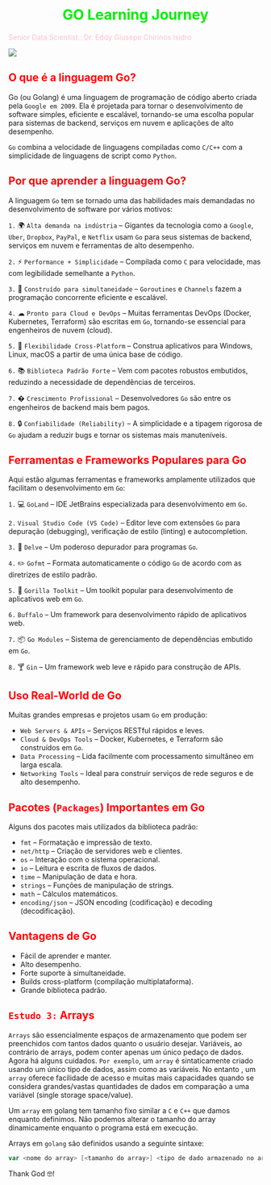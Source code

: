 # <h1 align="center"><font color="gree">GO Learning Journey</font></h1>

<font color="pink">Senior Data Scientist.: Dr. Eddy Giusepe Chirinos Isidro</font>

![](https://media.licdn.com/dms/image/v2/D4E12AQE3Wn1rrgc1_Q/article-cover_image-shrink_720_1280/B4EZiR1Z_VGcAI-/0/1754793361707?e=1761177600&v=beta&t=vCMchpvmDas0dIajhJy4xvFPigR8LLLODUb4LM2dO-w)


## <font color="red">O que é a linguagem Go?</font>

Go (ou Golang) é uma linguagem de programação de código aberto criada pela ``Google em 2009``. Ela é projetada para tornar o desenvolvimento de software simples, eficiente e escalável, tornando-se uma escolha popular para sistemas de backend, serviços em nuvem e aplicações de alto desempenho.

``Go`` combina a velocidade de linguagens compiladas como ``C/C++`` com a simplicidade de linguagens de script como ``Python``.

## <font color="red">Por que aprender a linguagem Go?</font>

A linguagem ``Go`` tem se tornado uma das habilidades mais demandadas no desenvolvimento de software por vários motivos:

``1.`` 🌍 ``Alta demanda na indústria`` – Gigantes da tecnologia como a ``Google``, ``Uber``, ``Dropbox``, ``PayPal``, e ``Netflix`` usam ``Go`` para seus sistemas de backend, serviços em nuvem e ferramentas de alto desempenho.

``2.`` ⚡ ``Performance + Simplicidade`` – Compilada como ``C`` para velocidade, mas com legibilidade semelhante a ``Python``.

``3.`` 🔄 ``Construído para simultaneidade`` – ``Goroutines`` e ``Channels`` fazem a programação concorrente eficiente e escalável.

``4.`` ☁ ``Pronto para Cloud e DevOps`` – Muitas ferramentas DevOps (Docker, Kubernetes, Terraform) são escritas em ``Go``, tornando-se essencial para engenheiros de nuvem (cloud).

``5.`` 🧩 ``Flexibilidade Cross-Platform`` – Construa aplicativos para Windows, Linux, macOS a partir de uma única base de código.

``6.`` 📚 ``Biblioteca Padrão Forte`` – Vem com pacotes robustos embutidos, reduzindo a necessidade de dependências de terceiros.

``7.`` � ``Crescimento Profissional`` – Desenvolvedores ``Go`` são entre os engenheiros de backend mais bem pagos.

``8.`` 🔒 ``Confiabilidade (Reliability)`` – A simplicidade e a tipagem rigorosa de ``Go`` ajudam a reduzir bugs e tornar os sistemas mais manuteníveis.

## <font color="red">Ferramentas e Frameworks Populares para Go</font>

Aqui estão algumas ferramentas e frameworks amplamente utilizados que facilitam o desenvolvimento em ``Go``:

``1.`` 💻 ``GoLand`` – IDE JetBrains especializada para desenvolvimento em ``Go``.

``2.`` ``Visual Studio Code (VS Code)`` – Editor leve com extensões ``Go`` para depuração (debugging), verificação de estilo (linting) e autocompletion.

``3.`` 🐞 ``Delve`` – Um poderoso depurador para programas ``Go``.

``4.`` ✏️ ``Gofmt`` – Formata automaticamente o código ``Go`` de acordo com as diretrizes de estilo padrão.

``5.`` 🦍 ``Gorilla Toolkit`` – Um toolkit popular para desenvolvimento de aplicativos web em ``Go``.

``6.`` ``Buffalo`` – Um framework para desenvolvimento rápido de aplicativos web.

``7.`` 📦 ``Go Modules`` – Sistema de gerenciamento de dependências embutido em ``Go``.

``8.`` 🍸 ``Gin`` – Um framework web leve e rápido para construção de APIs.

## <font color="red">Uso Real-World de Go</font>

Muitas grandes empresas e projetos usam ``Go`` em produção:

* ``Web Servers & APIs`` – Serviços RESTful rápidos e leves.
* ``Cloud & DevOps Tools`` – Docker, Kubernetes, e Terraform são construídos em ``Go``.
* ``Data Processing`` – Lida facilmente com processamento simultâneo em larga escala.
* ``Networking Tools`` – Ideal para construir serviços de rede seguros e de alto desempenho.

## <font color="red">Pacotes (``Packages``) Importantes em Go</font>

Alguns dos pacotes mais utilizados da biblioteca padrão:

* ``fmt`` – Formatação e impressão de texto.
* ``net/http`` – Criação de servidores web e clientes.
* ``os`` – Interação com o sistema operacional.
* ``io`` – Leitura e escrita de fluxos de dados.
* ``time`` – Manipulação de data e hora.
* ``strings`` – Funções de manipulação de strings.
* ``math`` – Cálculos matemáticos.
* ``encoding/json`` – JSON encoding (codificação) e decoding (decodificação).

## <font color="red">Vantagens de Go</font>

* Fácil de aprender e manter.
* Alto desempenho.
* Forte suporte à simultaneidade.
* Builds cross-platform (compilação multiplataforma).
* Grande biblioteca padrão.


## <font color="red">`Estudo 3:` Arrays</font>

``Arrays`` são essencialmente espaços de armazenamento que podem ser preenchidos com tantos dados quanto o usuário desejar. Variáveis, ao contrário de arrays, podem conter apenas um único pedaço de dados. Agora há alguns cuidados. ``Por exemplo``, um ``array`` é sintaticamente criado usando um único tipo de dados, assim como as variáveis. No entanto	, um ``array`` oferece facilidade de acesso e muitas mais capacidades quando se considera grandes/vastas quantidades de dados em comparação a uma variável (single storage space/value).

Um ``array`` em golang tem tamanho fixo similar a ``C`` e ``C++`` que damos enquanto definimos. Não podemos alterar o tamanho do array dinamicamente enquanto o programa está em execução.

Arrays em ``golang`` são definidos usando a seguinte sintaxe:

```go
var <nome do array> [<tamanho do array>] <tipo de dado armazenado no array>
```




Thank God 🤓!